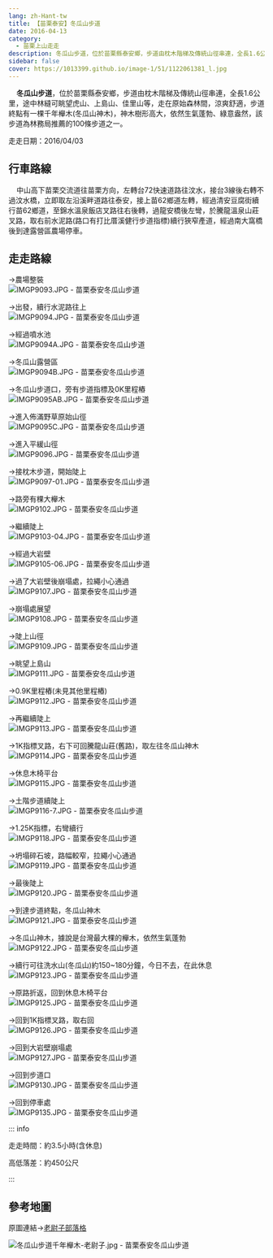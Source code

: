 ```yaml
---
lang: zh-Hant-tw
title: 【苗栗泰安】冬瓜山步道
date: 2016-04-13
category: 
  - 苗栗上山走走
description: 冬瓜山步道，位於苗栗縣泰安鄉，步道由枕木階梯及傳統山徑串連，全長1.6公里，途中林縫可眺望虎山、上島山、佳里山等，走在原始森林間，涼爽舒適，步道終點有一棵千年櫸木(冬瓜山神木)，神木樹形高大，依然生氣蓬勃、綠意盎然，該步道為林務局推薦的100條步道之一。
sidebar: false
cover: https://1013399.github.io/image-1/51/1122061381_l.jpg
---
```


    **冬瓜山步道**，位於苗栗縣泰安鄉，步道由枕木階梯及傳統山徑串連，全長1.6公里，途中林縫可眺望虎山、上島山、佳里山等，走在原始森林間，涼爽舒適，步道終點有一棵千年櫸木(冬瓜山神木)，神木樹形高大，依然生氣蓬勃、綠意盎然，該步道為林務局推薦的100條步道之一。

<!-- more -->

走走日期：2016/04/03

## 行車路線 
    中山高下苗栗交流道往苗栗方向，左轉台72快速道路往汶水，接台3線後右轉不過汶水橋，立即取左沿溪畔道路往泰安，接上苗62鄉道左轉，經過清安豆腐街續行苗62鄉道，至錦水溫泉飯店叉路往右後轉，過龍安橋後左彎，於騰龍溫泉山莊叉路，取右前水泥路(路口有打比厝溪健行步道指標)續行狹窄產道，經過南大窩橋後到達露營區農場停車。

## 走走路線

→農場整裝  
![IMGP9093.JPG - 苗栗泰安冬瓜山步道](https://1013399.github.io/image-1/51/1122060171_l.jpg)

→出發，續行水泥路往上  
![IMGP9094.JPG - 苗栗泰安冬瓜山步道](https://1013399.github.io/image-1/51/1122061872_l.jpg)

→經過噴水池  
![IMGP9094A.JPG - 苗栗泰安冬瓜山步道](https://1013399.github.io/image-1/51/1122062069_l.jpg)

→冬瓜山露營區  
![IMGP9094B.JPG - 苗栗泰安冬瓜山步道](https://1013399.github.io/image-1/51/1122061079_l.jpg)

→冬瓜山步道口，旁有步道指標及0K里程樁  
![IMGP9095AB.JPG - 苗栗泰安冬瓜山步道](https://1013399.github.io/image-1/51/1122059778_l.jpg)

→進入佈滿野草原始山徑  
![IMGP9095C.JPG - 苗栗泰安冬瓜山步道](https://1013399.github.io/image-1/51/1122061572_l.jpg)

→進入平緩山徑  
![IMGP9096.JPG - 苗栗泰安冬瓜山步道](https://1013399.github.io/image-1/51/1122060470_l.jpg)

→接枕木步道，開始陡上  
![IMGP9097-01.JPG - 苗栗泰安冬瓜山步道](https://1013399.github.io/image-1/51/1122061674_l.jpg)

→路旁有棵大櫸木  
![IMGP9102.JPG - 苗栗泰安冬瓜山步道](https://1013399.github.io/image-1/51/1122060975_l.jpg)

→繼續陡上  
![IMGP9103-04.JPG - 苗栗泰安冬瓜山步道](https://1013399.github.io/image-1/51/1122060173_l.jpg)

→經過大岩壁  
![IMGP9105-06.JPG - 苗栗泰安冬瓜山步道](https://1013399.github.io/image-1/51/1122061875_l.jpg)

→過了大岩壁後崩塌處，拉繩小心通過  
![IMGP9107.JPG - 苗栗泰安冬瓜山步道](https://1013399.github.io/image-1/51/1122061378_l.jpg)

→崩塌處展望  
![IMGP9108.JPG - 苗栗泰安冬瓜山步道](https://1013399.github.io/image-1/51/1122060174_l.jpg)

→陡上山徑  
![IMGP9109.JPG - 苗栗泰安冬瓜山步道](https://1013399.github.io/image-1/51/1122060880_l.jpg)

→眺望上島山  
![IMGP9111.JPG - 苗栗泰安冬瓜山步道](https://1013399.github.io/image-1/51/1122061877_l.jpg)

→0.9K里程樁(未見其他里程樁)  
![IMGP9112.JPG - 苗栗泰安冬瓜山步道](https://1013399.github.io/image-1/51/1122062070_l.jpg)

→再繼續陡上  
![IMGP9113.JPG - 苗栗泰安冬瓜山步道](https://1013399.github.io/image-1/51/1122060881_l.jpg)

→1K指標叉路，右下可回騰龍山莊(舊路)，取左往冬瓜山神木  
![IMGP9114.JPG - 苗栗泰安冬瓜山步道](https://1013399.github.io/image-1/51/1122060882_l.jpg)

→休息木椅平台  
![IMGP9115.JPG - 苗栗泰安冬瓜山步道](https://1013399.github.io/image-1/51/1122061878_l.jpg)

→土階步道續陡上  
![IMGP9116-7.JPG - 苗栗泰安冬瓜山步道](https://1013399.github.io/image-1/51/1122061879_l.jpg)

→1.25K指標，右彎續行  
![IMGP9118.JPG - 苗栗泰安冬瓜山步道](https://1013399.github.io/image-1/51/1122061381_l.jpg)

→坍塌碎石坡，路幅較窄，拉繩小心通過  
![IMGP9119.JPG - 苗栗泰安冬瓜山步道](https://1013399.github.io/image-1/51/1122060978_l.jpg)

→最後陡上  
![IMGP9120.JPG - 苗栗泰安冬瓜山步道](https://1013399.github.io/image-1/51/1122060473_l.jpg)

→到達步道終點，冬瓜山神木  
![IMGP9121.JPG - 苗栗泰安冬瓜山步道](https://1013399.github.io/image-1/51/1122061175_l.jpg)

→冬瓜山神木，據說是台灣最大棵的櫸木，依然生氣蓬勃  
![IMGP9122.JPG - 苗栗泰安冬瓜山步道](https://1013399.github.io/image-1/51/1122061574_l.jpg)

→續行可往洗水山(冬瓜山)約150~180分鐘，今日不去，在此休息  
![IMGP9123.JPG - 苗栗泰安冬瓜山步道](https://1013399.github.io/image-1/51/1122061575_l.jpg)

→原路折返，回到休息木椅平台  
![IMGP9125.JPG - 苗栗泰安冬瓜山步道](https://1013399.github.io/image-1/51/1122062072_l.jpg)

→回到1K指標叉路，取右回  
![IMGP9126.JPG - 苗栗泰安冬瓜山步道](https://1013399.github.io/image-1/51/1122059977_l.jpg)

→回到大岩壁崩塌處  
![IMGP9127.JPG - 苗栗泰安冬瓜山步道](https://1013399.github.io/image-1/51/1122060272_l.jpg)

→回到步道口  
![IMGP9130.JPG - 苗栗泰安冬瓜山步道](https://1013399.github.io/image-1/51/1122059780_l.jpg)

→回到停車處  
![IMGP9135.JPG - 苗栗泰安冬瓜山步道](https://1013399.github.io/image-1/51/1122061880_l.jpg)

::: info

走走時間：約3.5小時(含休息)

高低落差：約450公尺

:::

## 參考地圖
原圖連結→[老尉子部落格](http://blog.xuite.net/laoweiz/blog/32623262)  

![冬瓜山步道千年櫸木-老尉子.jpg - 苗栗泰安冬瓜山步道](https://1013399.github.io/image-1/51/1122061883_l.jpg)
